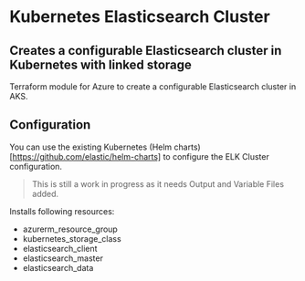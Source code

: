 # Kubernetes Elasticsearch Cluster

## Creates a configurable Elasticsearch cluster in Kubernetes with linked storage
Terraform module for Azure to create a configurable Elasticsearch cluster in AKS. 

## Configuration
You can use the existing Kubernetes (Helm charts)[https://github.com/elastic/helm-charts] to configure the ELK Cluster configuration.

> This is still a work in progress as it needs Output and Variable Files added.

Installs following resources:
- azurerm_resource_group
- kubernetes_storage_class
- elasticsearch_client
- elasticsearch_master
- elasticsearch_data